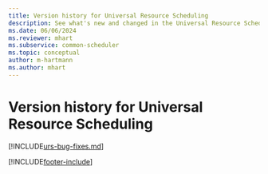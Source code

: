 ```yaml
---
title: Version history for Universal Resource Scheduling
description: See what's new and changed in the Universal Resource Scheduling solution.
ms.date: 06/06/2024
ms.reviewer: mhart
ms.subservice: common-scheduler
ms.topic: conceptual
author: m-hartmann
ms.author: mhart
---
```


# Version history for Universal Resource Scheduling

[!INCLUDE[urs-bug-fixes.md](../shared/urs/urs-bug-fixes.md)]

[!INCLUDE[footer-include](../includes/footer-banner.md)]
